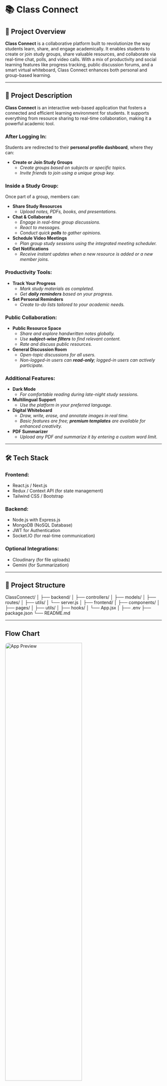 # 📚 Class Connect

## 🧾 Project Overview
**Class Connect** is a collaborative platform built to revolutionize the way students learn, share, and engage academically. It enables students to create or join study groups, share valuable resources, and collaborate via real-time chat, polls, and video calls. With a mix of productivity and social learning features like progress tracking, public discussion forums, and a smart virtual whiteboard, Class Connect enhances both personal and group-based learning.

---

## 📄 Project Description

**Class Connect** is an interactive web-based application that fosters a connected and efficient learning environment for students. It supports everything from resource sharing to real-time collaboration, making it a powerful academic tool.

### After Logging In: 
Students are redirected to their **personal profile dashboard**, where they can:
- **Create or Join Study Groups**
  - *Create groups based on subjects or specific topics.*
  - *Invite friends to join using a unique group key.*

### Inside a Study Group:
Once part of a group, members can:
- **Share Study Resources**
  - *Upload notes, PDFs, books, and presentations.*
- **Chat & Collaborate**
  - *Engage in real-time group discussions.*
  - *React to messages.*
  - *Conduct quick **polls** to gather opinions.*
- **Schedule Video Meetings**
  - *Plan group study sessions using the integrated meeting scheduler.*
- **Get Notifications**
  - *Receive instant updates when a new resource is added or a new member joins.*

### Productivity Tools:
- **Track Your Progress**
  - *Mark study materials as completed.*
  - *Get **daily reminders** based on your progress.*
- **Set Personal Reminders**
  - *Create to-do lists tailored to your academic needs.*

### Public Collaboration:
- **Public Resource Space**
  - *Share and explore handwritten notes globally.*
  - *Use **subject-wise filters** to find relevant content.*
  - *Rate and discuss public resources.*
- **General Discussion Room**
  - *Open-topic discussions for all users.*
  - *Non-logged-in users can **read-only**; logged-in users can actively participate.*

### Additional Features:
- **Dark Mode**
  - *For comfortable reading during late-night study sessions.*
- **Multilingual Support**
  - *Use the platform in your preferred language.*
- **Digital Whiteboard**
  - *Draw, write, erase, and annotate images in real time.*
  - *Basic features are free; **premium templates** are available for enhanced creativity.*
- **PDF Summarizer**
  - *Upload any PDF and summarize it by entering a custom word limit.*

---

## 🛠️ Tech Stack

### Frontend:
- React.js / Next.js
- Redux / Context API (for state management)
- Tailwind CSS / Bootstrap

### Backend:
- Node.js with Express.js
- MongoDB (NoSQL Database)
- JWT for Authentication
- Socket.IO (for real-time communication)

### Optional Integrations:
- Cloudinary (for file uploads)
- Gemini (for Summarization)

---

## 🧩 Project Structure
ClassConnect/
│
├── backend/
│   ├── controllers/
│   ├── models/
│   ├── routes/
│   ├── utils/
│   └── server.js
│
├── frontend/
│   ├── components/
│   ├── pages/
│   ├── utils/
│   ├── hooks/
│   └── App.jsx
│
├── .env
├── package.json
└── README.md



---

## Flow Chart

<img src="https://github.com/user-attachments/assets/e27145a0-18ea-493d-b265-13c3c82d9963" alt="App Preview" style="width: 70%; height:60% ; border-radius: 10px;" />

## 🚀 Getting Started

### Prerequisites

- Node.js and npm
- MongoDB instance (local or Atlas)
- Git & VS Code

### Installation

```bash
git clone https://github.com/yourusername/ClassConnect.git
cd ClassConnect

# Setup server
cd backend
npm install
npm start

# Setup client
cd frontend
npm install
npm run dev


